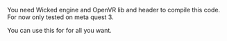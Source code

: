 You need Wicked engine and OpenVR lib and header to compile this code.
For now only tested on meta quest 3.

You can use this for for all you want.
